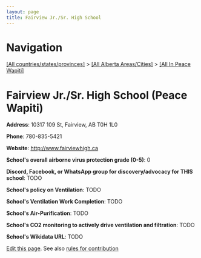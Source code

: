 ```yaml
---
layout: page
title: Fairview Jr./Sr. High School
---
```

# Navigation

[[All countries/states/provinces]](../../..) > [[All Alberta Areas/Cities]](../..) > [[All In Peace Wapiti]](..)

# Fairview Jr./Sr. High School (Peace Wapiti)

**Address**: 10317 109 St, Fairview, AB T0H 1L0

**Phone**: 780-835-5421

**Website**: <http://www.fairviewhigh.ca>

**School's overall airborne virus protection grade (0-5)**: 0

**Discord, Facebook, or WhatsApp group for discovery/advocacy for THIS school**: TODO

**School's policy on Ventilation**: TODO

**School's Ventilation Work Completion**: TODO

**School's Air-Purification**: TODO

**School's CO2 monitoring to actively drive ventilation and filtration**: TODO

**School's Wikidata URL**: TODO


[Edit this page](https://github.com/ventilate-schools/AB/edit/main/./Peace_Wapiti/Fairview_Jr._Sr._High_School.md). See also [rules for contribution](../../../contribution-rules/)